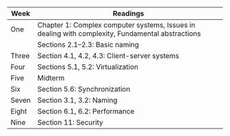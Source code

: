 |Week | Readings | 
|----------|----------|
|One | Chapter 1: Complex computer systems, Issues in dealing with complexity, Fundamental abstractions
|| Sections 2.1–2.3: Basic naming|
|Three | Section 4.1, 4.2, 4.3: Client-server systems|
|Four | Sections 5.1, 5.2: Virtualization |
|Five | Midterm |
|Six | Section 5.6: Synchronization|
|Seven | Section 3.1, 3.2: Naming |
|Eight | Section 6.1, 6.2: Performance|
|Nine | Section 11: Security |
